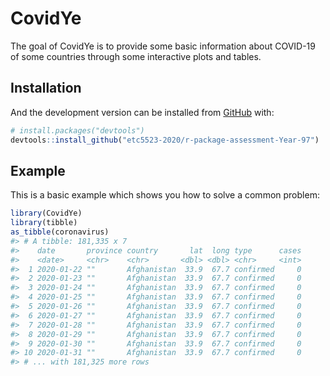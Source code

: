 
<!-- README.md is generated from README.Rmd. Please edit that file -->

# CovidYe

<!-- badges: start -->

<!-- badges: end -->

The goal of CovidYe is to provide some basic information about COVID-19
of some countries through some interactive plots and tables.

## Installation

<!-- You can install the released version of CovidYe from [CRAN](https://CRAN.R-project.org) with: -->

<!-- ``` r -->

<!-- install.packages("CovidYe") -->

<!-- ``` -->

And the development version can be installed from
[GitHub](https://github.com/) with:

``` r
# install.packages("devtools")
devtools::install_github("etc5523-2020/r-package-assessment-Year-97")
```

## Example

This is a basic example which shows you how to solve a common problem:

``` r
library(CovidYe)
library(tibble)
as_tibble(coronavirus)
#> # A tibble: 181,335 x 7
#>    date       province country       lat  long type      cases
#>    <date>     <chr>    <chr>       <dbl> <dbl> <chr>     <int>
#>  1 2020-01-22 ""       Afghanistan  33.9  67.7 confirmed     0
#>  2 2020-01-23 ""       Afghanistan  33.9  67.7 confirmed     0
#>  3 2020-01-24 ""       Afghanistan  33.9  67.7 confirmed     0
#>  4 2020-01-25 ""       Afghanistan  33.9  67.7 confirmed     0
#>  5 2020-01-26 ""       Afghanistan  33.9  67.7 confirmed     0
#>  6 2020-01-27 ""       Afghanistan  33.9  67.7 confirmed     0
#>  7 2020-01-28 ""       Afghanistan  33.9  67.7 confirmed     0
#>  8 2020-01-29 ""       Afghanistan  33.9  67.7 confirmed     0
#>  9 2020-01-30 ""       Afghanistan  33.9  67.7 confirmed     0
#> 10 2020-01-31 ""       Afghanistan  33.9  67.7 confirmed     0
#> # ... with 181,325 more rows
```
